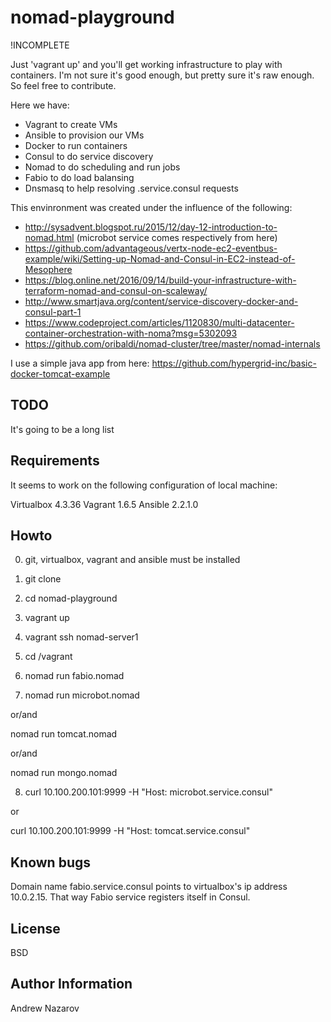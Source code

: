 nomad-playground
=====

!INCOMPLETE

Just 'vagrant up' and you'll get working infrastructure to play with containers. 
I'm not sure it's good enough, but pretty sure it's raw enough. So feel free to contribute.

Here we have:
* Vagrant to create VMs
* Ansible to provision our VMs
* Docker to run containers
* Consul to do service discovery
* Nomad to do scheduling and run jobs
* Fabio to do load balansing
* Dnsmasq to help resolving .service.consul requests

This envinronment was created under the influence of the following:

* http://sysadvent.blogspot.ru/2015/12/day-12-introduction-to-nomad.html (microbot service comes respectively from here)
* https://github.com/advantageous/vertx-node-ec2-eventbus-example/wiki/Setting-up-Nomad-and-Consul-in-EC2-instead-of-Mesophere
* https://blog.online.net/2016/09/14/build-your-infrastructure-with-terraform-nomad-and-consul-on-scaleway/
* http://www.smartjava.org/content/service-discovery-docker-and-consul-part-1
* https://www.codeproject.com/articles/1120830/multi-datacenter-container-orchestration-with-noma?msg=5302093
* https://github.com/oribaldi/nomad-cluster/tree/master/nomad-internals

I use a simple java app from here: https://github.com/hypergrid-inc/basic-docker-tomcat-example
 
TODO
-------

It's going to be a long list

Requirements
-----------------

It seems to work on the following configuration of local machine:

Virtualbox 4.3.36
Vagrant 1.6.5
Ansible 2.2.1.0

Howto
-----------------

0. git, virtualbox, vagrant and ansible must be installed

1. git clone

2. cd nomad-playground

3. vagrant up

4. vagrant ssh nomad-server1

5. cd /vagrant

6. nomad run fabio.nomad

7. nomad run microbot.nomad 

or/and

   nomad run tomcat.nomad

or/and

   nomad run mongo.nomad
   
8. curl 10.100.200.101:9999 -H "Host: microbot.service.consul"

or

   curl 10.100.200.101:9999 -H "Host: tomcat.service.consul"
   
Known bugs
----------------------

Domain name fabio.service.consul points to virtualbox's ip address 10.0.2.15. 
That way Fabio service registers itself in Consul.

License
---------

BSD

Author Information
----------------------

Andrew Nazarov
